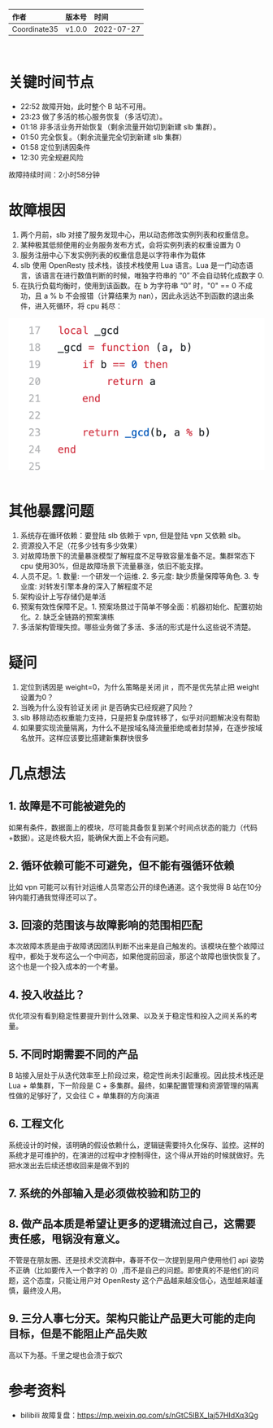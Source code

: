 | 作者 | 版本号 | 时间 |
| :--- | :--- | :--- |
| Coordinate35 | v1.0.0 | 2022-07-27 |
 
# 关键时间节点

* 22:52 故障开始，此时整个 B 站不可用。
* 23:23 做了多活的核心服务恢复（多活切流）。
* 01:18 非多活业务开始恢复（剩余流量开始切到新建 slb 集群）。
* 01:50 完全恢复。（剩余流量完全切到新建 slb 集群）
* 01:58 定位到诱因条件
* 12:30 完全规避风险
 

故障持续时间：2小时58分钟
 
# 故障根因

1. 两个月前，slb 对接了服务发现中心，用以动态修改实例列表和权重信息。
2. 某种极其低频使用的业务服务发布方式，会将实例列表的权重设置为 0
3. 服务注册中心下发实例列表的权重信息是以字符串作为载体
4. slb 使用 OpenResty 技术栈，该技术栈使用 Lua 语言。Lua 是一门动态语言，该语言在进行数值判断的时候，唯独字符串的 “0” 不会自动转化成数字 0.
5. 在执行负载均衡时，使用到该函数。在 b 为字符串 “0” 时，"0" == 0 不成功，且 a % b 不会报错（计算结果为 nan），因此永远达不到函数的退出条件，进入死循环，将 cpu 耗尽： 

![图片描述](_static/17.png)
 
# 其他暴露问题

1. 系统存在循环依赖：要登陆 slb 依赖于 vpn, 但是登陆 vpn 又依赖 slb。
2. 资源投入不足（花多少钱有多少效果）
3. 对故障场景下的流量暴涨模型了解程度不足导致容量准备不足。集群常态下 cpu 使用30%，但是故障场景下流量暴涨，依旧不能支撑。
4. 人员不足。1. 数量: 一个研发一个运维. 2. 多元度: 缺少质量保障等角色. 3. 专业度: 对转发引擎本身的深入了解程度不足
5. 架构设计上写存储仍是单活
6. 预案有效性保障不足。1. 预案场景过于简单不够全面：机器初始化、配置初始化。2. 缺乏全链路的预案演练
7. 多活架构管理失控。哪些业务做了多活、多活的形式是什么这些说不清楚。

# 疑问
1. 定位到诱因是 weight=0，为什么策略是关闭 jit ，而不是优先禁止把 weight 设置为0？
2. 当晚为什么没有验证关闭 jit 是否确实已经规避了风险？
3. slb 移除动态权重能力支持，只是把复杂度转移了，似乎对问题解决没有帮助
4. 如果要实现流量隔离，为什么不是按域名降流量拒绝或者封禁掉，在逐步按域名放开。这样应该要比搭建新集群快很多

# 几点想法

## 1. 故障是不可能被避免的
如果有条件，数据面上的模块，尽可能具备恢复到某个时间点状态的能力（代码+数据）。这是终极大招，能确保大面上不会有问题。 

## 2. 循环依赖可能不可避免，但不能有强循环依赖
比如 vpn 可能可以有针对运维人员常态公开的绿色通道。这个我觉得 B 站在10分钟内能打通我觉得还可以了。

## 3. 回滚的范围该与故障影响的范围相匹配
本次故障本质是由于故障诱因团队判断不出来是自己触发的。该模块在整个故障过程中，都处于发布这么一个中间态，如果他提前回滚，那这个故障也很快恢复了。这个也是一个投入成本的一个考量。

## 4. 投入收益比？
优化项没有看到稳定性要提升到什么效果、以及关于稳定性和投入之间关系的考量。

## 5. 不同时期需要不同的产品
B 站接入层处于从迭代效率至上阶段过来，稳定性尚未引起重视。因此技术栈还是 Lua + 单集群，下一阶段是 C + 多集群。最终，如果配置管理和资源管理的隔离性做的足够好了，又会往 C + 单集群的方向演进

## 6. 工程文化
系统设计的时候，该明确的假设依赖什么，逻辑链需要持久化保存、监控。这样的系统才是可维护的，在演进的过程中才控制得住，这个得从开始的时候就做好。先把水泼出去后续还想收回来是做不到的

## 7. 系统的外部输入是必须做校验和防卫的

## 8. 做产品本质是希望让更多的逻辑流过自己，这需要责任感，甩锅没有意义。
不管是在朋友圈、还是技术交流群中，春哥不仅一次提到是用户使用他们 api 姿势不正确（比如要传入一个数字的 0）,而不是自己的问题。即使真的不是他们的问题，这个态度，只能让用户对 OpenResty 这个产品越来越没信心，选型越来越谨慎，最终没人用。

## 9. 三分人事七分天。架构只能让产品更大可能的走向目标，但是不能阻止产品失败
高以下为基。千里之堤也会溃于蚁穴

# 参考资料
* bilibili 故障复盘：https://mp.weixin.qq.com/s/nGtC5lBX_Iaj57HIdXq3Qg

